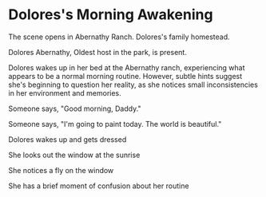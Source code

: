 # Dolores's Morning Awakening

The scene opens in Abernathy Ranch. Dolores's family homestead.

Dolores Abernathy, Oldest host in the park, is present.

Dolores wakes up in her bed at the Abernathy ranch, experiencing what appears to be a normal morning routine. However, subtle hints suggest she's beginning to question her reality, as she notices small inconsistencies in her environment and memories.

Someone says, "Good morning, Daddy."

Someone says, "I'm going to paint today. The world is beautiful."

Dolores wakes up and gets dressed

She looks out the window at the sunrise

She notices a fly on the window

She has a brief moment of confusion about her routine